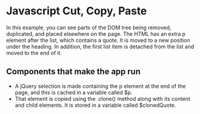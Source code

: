 # Javascript Cut, Copy, Paste
In this example, you can see parts of the DOM tree being removed, duplicated, and placed elsewhere on the page. The HTML has an extra p element after the list, which contains a quote. It is moved to a new position under the heading. In addition, the first list item is detached from the list and moved to the end of it.

## Components that make the app run
* A jQuery selection is made containing the p element at the end of the page, and this is cached in a variable called $p.
* That element is copied using the .clone() method along with its content and child elements. It is stored in a variable called $clonedQuote.
